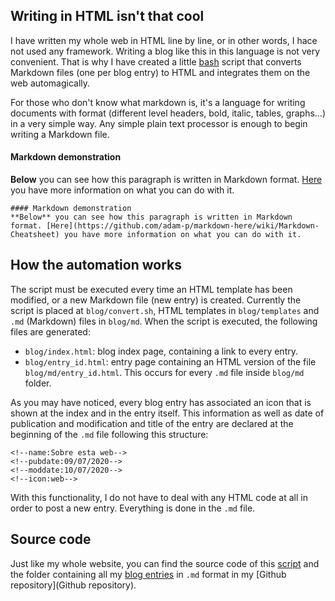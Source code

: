 <!--name:Blog automation: write Markdown, get HTML-->
<!--pubdate:2020/07/13-->
<!--moddate:2020/07/13-->
<!--icon:book-->

## Writing in HTML isn't that cool

I have written my whole web in HTML line by line, or in other words, I hace not used any framework. Writing a blog like this in this language is not very convenient. That is why I have created a little [bash](https://en.wikipedia.org/wiki/Bash_(Unix_shell)) script that converts Markdown files (one per blog entry) to HTML and integrates them on the web automagically.

For those who don't know what markdown is, it's a language for writing documents with format (different level headers, bold, italic, tables, graphs...) in a very simple way. Any simple plain text processor is enough to begin writing a Markdown file. 

#### Markdown demonstration
**Below** you can see how this paragraph is written in Markdown format. [Here](https://github.com/adam-p/markdown-here/wiki/Markdown-Cheatsheet) you have more information on what you can do with it.

```
#### Markdown demonstration
**Below** you can see how this paragraph is written in Markdown format. [Here](https://github.com/adam-p/markdown-here/wiki/Markdown-Cheatsheet) you have more information on what you can do with it.
```

## How the automation works

The script must be executed every time an HTML template has been modified, or a new Markdown file (new entry) is created. Currently the script is placed at `blog/convert.sh`, HTML templates in `blog/templates` and `.md` (Markdown) files in `blog/md`. When the script is executed, the following files are generated:

* `blog/index.html`:  blog index page, containing a link to every entry. 
* `blog/entry_id.html`: entry page containing an HTML version of the file `blog/md/entry_id.html`. This occurs for every `.md` file inside `blog/md` folder.

As you may have noticed, every blog entry has associated an icon that is shown at the index and in the entry itself. This information as well as date of publication and modification and title of the entry are declared at the beginning of the `.md` file following this structure:

```
<!--name:Sobre esta web-->
<!--pubdate:09/07/2020-->
<!--moddate:10/07/2020-->
<!--icon:web-->
```

With this functionality, I do not have to deal with any HTML code at all in order to post a new entry. Everything is done in the `.md` file.

## Source code
Just like my whole website, you can find the source code of this [script](https://github.com/marcalv/mywebpage/blob/master/blog/convert.sh) and the folder containing all my [blog entries](https://github.com/marcalv/mywebpage/tree/master/blog/md) in `.md` format in my  [Github repository](Github repository).